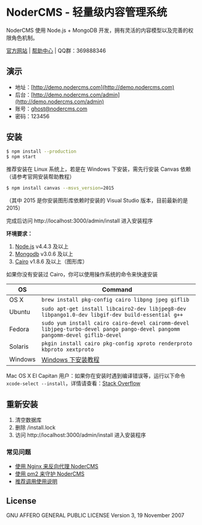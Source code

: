 # NoderCMS - 轻量级内容管理系统

NoderCMS 使用 Node.js + MongoDB 开发，拥有灵活的内容模型以及完善的权限角色机制。

[官方网站](http://www.nodercms.com) | [帮助中心](http://www.nodercms.com/help) | QQ群：369888346

## 演示
- 地址：[http://demo.nodercms.com](http://demo.nodercms.com)
- 后台：[http://demo.nodercms.com/admin](http://demo.nodercms.com/admin)
- 账号：ghost@nodercms.com
- 密码：123456

## 安装

```bash
$ npm install --production
$ npm start
```

推荐安装在 Linux 系统上，若是在 Windows 下安装，需先行安装 Canvas 依赖（请参考官网安装帮助教程）

```bash
$ npm install canvas --msvs_version=2015
```
（其中 2015 是你安装图形库依赖时安装的 Visual Studio 版本，目前最新的是 2015）

完成后访问 http://localhost:3000/admin/install 进入安装程序

**环境要求：**

1. [Node.js](https://www.nodejs.org) v4.4.3 及以上
2. [Mongodb](https://www.mongodb.org) v3.0.6 及以上
3. [Cairo](http://www.cairographics.org) v1.8.6 及以上（图形库）

如果你没有安装过 Cairo，你可以使用操作系统的命令来快速安装

OS | Command
----- | -----
OS X | `brew install pkg-config cairo libpng jpeg giflib`
Ubuntu | `sudo apt-get install libcairo2-dev libjpeg8-dev libpango1.0-dev libgif-dev build-essential g++`
Fedora | `sudo yum install cairo cairo-devel cairomm-devel libjpeg-turbo-devel pango pango-devel pangomm pangomm-devel giflib-devel`
Solaris | `pkgin install cairo pkg-config xproto renderproto kbproto xextproto`
Windows | [Windows 下安装教程](http://www.nodercms.com/help/installation/windows-xia-an-zhuang-tu-xing-ku-cairo-jiao-cheng)

Mac OS X El Capitan 用户：如果你在安装时遇到编译错误等，运行以下命令 `xcode-select --install`，详情请查看：[Stack Overflow](http://stackoverflow.com/a/32929012/148072)

## 重新安装
1. 清空数据库
2. 删除 /install.lock
3. 访问 http://localhost:3000/admin/install 进入安装程序

### 常见问题
- [使用 Nginx 来反向代理 NoderCMS](http://www.nodercms.com/help/installation/shi-yong-nginx-lai-fan-xiang-dai-li-duo-ge-nodercms)
- [使用 pm2 来守护 NoderCMS](http://www.nodercms.com/help/installation/shi-yong-pm2-lai-shou-hu-nodercms)
- [推荐调用使用说明](http://www.nodercms.com/help/themes/features)

## License
GNU AFFERO GENERAL PUBLIC LICENSE
Version 3, 19 November 2007